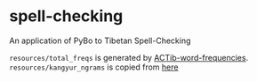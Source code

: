 # spell-checking
An application of PyBo to Tibetan Spell-Checking

`resources/total_freqs` is generated by [ACTib-word-frequencies](https://github.com/drupchen/ACTib-word-frequencies).
`resources/kangyur_ngrams` is copied from [here]()